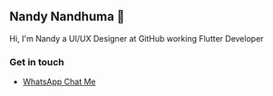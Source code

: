 ## Nandy Nandhuma 👋

Hi, I'm Nandy a UI/UX Designer at GitHub working Flutter Developer

### Get in touch

- [WhatsApp Chat Me](https://api.whatsapp.com/send?phone=918610575512&text=UI/UX%20Designer%20to%20develop%20any%20apps%20we%20do%20it%20..)
